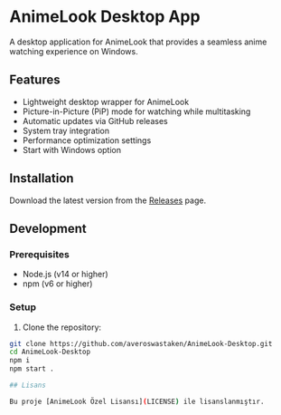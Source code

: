 # AnimeLook Desktop App

A desktop application for AnimeLook that provides a seamless anime watching experience on Windows.

## Features

- Lightweight desktop wrapper for AnimeLook
- Picture-in-Picture (PiP) mode for watching while multitasking
- Automatic updates via GitHub releases
- System tray integration
- Performance optimization settings
- Start with Windows option

## Installation

Download the latest version from the [Releases](https://github.com/averoswastaken/AnimeLook-Desktop/releases) page.

## Development

### Prerequisites

- Node.js (v14 or higher)
- npm (v6 or higher)

### Setup

1. Clone the repository:
```bash
git clone https://github.com/averoswastaken/AnimeLook-Desktop.git
cd AnimeLook-Desktop
npm i
npm start .

## Lisans

Bu proje [AnimeLook Özel Lisansı](LICENSE) ile lisanslanmıştır.